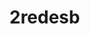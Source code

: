 # 2redesb
<script src="https://kit.fontawesome.com/e95623c738.js" crossorigin="anonymous"></script>

